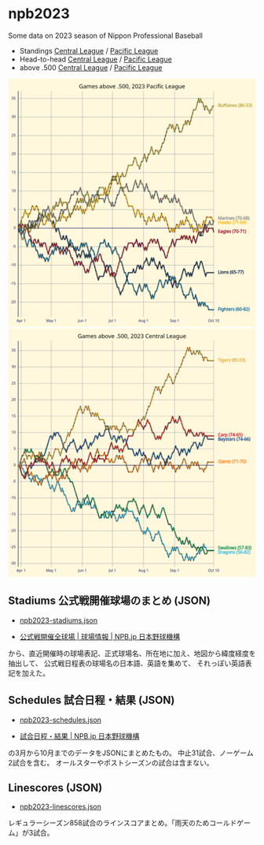 # npb2023

Some data on 2023 season of Nippon Professional Baseball

- Standings [Central League](https://kurimareiji.github.io/npb2023/standings/Central) / [Pacific League](https://kurimareiji.github.io/npb2023/standings/Pacific)
- Head-to-head [Central League](https://kurimareiji.github.io/npb2023/head-to-head/Central) / [Pacific League](https://kurimareiji.github.io/npb2023/head-to-head/Pacific)
- above .500 [Central League](https://kurimareiji.github.io/npb2023/above500/Central) / [Pacific League](https://kurimareiji.github.io/npb2023/above500/Pacific)

![above .500 / Pacific League](/docs/PLabove500.png)
![above .500 / Central League](/docs/CLabove500.png)

## Stadiums 公式戦開催球場のまとめ (JSON)

- [npb2023-stadiums.json](https://kurimareiji.github.io/npb2023/npb2023-stadiums.json)

- [公式戦開催全球場 | 球場情報 | NPB.jp 日本野球機構](https://npb.jp/stadium/)

から、直近開催時の球場表記、正式球場名、所在地に加え、地図から緯度経度を抽出して、
公式戦日程表の球場名の日本語、英語を集めて、
それっぽい英語表記を加えた。

## Schedules 試合日程・結果 (JSON)

- [npb2023-schedules.json](https://kurimareiji.github.io/npb2023/npb2023-schedules.json)

- [試合日程・結果 | NPB.jp 日本野球機構](https://npb.jp/games/2023/schedule_04_detail.html)

の3月から10月までのデータをJSONにまとめたもの。
中止31試合、ノーゲーム2試合を含む。
オールスターやポストシーズンの試合は含まない。

## Linescores (JSON)

- [npb2023-linescores.json](https://kurimareiji.github.io/npb2023/npb2023-linescores.json)

レギュラーシーズン858試合のラインスコアまとめ。「雨天のためコールドゲーム」が3試合。
